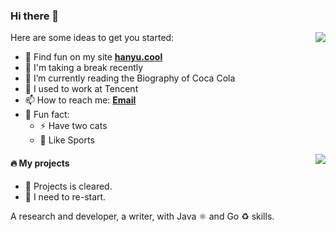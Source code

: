 ### Hi there 👋

<img align="right" src="https://github-readme-stats.vercel.app/api?username=okhanyu&title_color=fff&text_color=fff&icon_color=ccc&bg_color=000&hide_title=true&show_icons=true" />

<!--  **okhanyu/okhanyu** is a ✨ _special_ ✨ repository because its `README.md` (this file) appears on your GitHub profile. -->

Here are some ideas to get you started:

- 🍭 Find fun on my site [**hanyu.cool**](https://hanyu.cool/)
- 🌱 I'm taking a break recently
- 💬 I’m currently reading the Biography of Coca Cola
- 🔭 I used to work at Tencent
- 📫 How to reach me:  [**Email**](mailto:hi@hanyu.cool)
- 👨‍ Fun fact: 
  - ⚡ Have two cats
  - 🥊 Like Sports
  
<img align="right" src="https://github-readme-stats.vercel.app/api?username=okhanyu&show_icons=true&count_private=true&hide_border=true&cache_seconds=1900"/>

#### 🔥 My projects
- 🌱 Projects is cleared.
- 🔰 I need to re-start.


<!-- [![okhanyu github stats](https://github-readme-stats.vercel.app/api?username=okhanyu)](https://github.com/okhanyu) -->

A research and developer, a writer, with Java ⚛️ and Go ♻️ skills.
